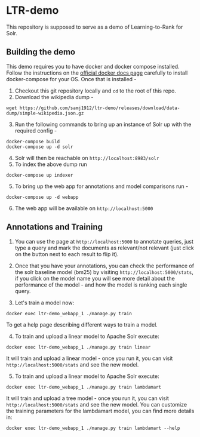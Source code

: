 # LTR-demo

This repository is supposed to serve as a demo of Learning-to-Rank for Solr.

## Building the demo

This demo requires you to have docker and docker compose installed. Follow the instructions on the
[official docker docs page](https://docs.docker.com/compose/install/) carefully to install docker-compose
for your OS. Once that is installed -

1. Checkout this git repository locally and `cd` to the root of this repo.
2. Download the wikipedia dump -
```
wget https://github.com/samj1912/ltr-demo/releases/download/data-dump/simple-wikipedia.json.gz
```
3. Run the following commands to bring up an instance of Solr up with the required config -
```
docker-compose build
docker-compose up -d solr
```
4. Solr will then be reachable on `http://localhost:8983/solr`
4. To index the above dump run
```
docker-compose up indexer
```
5. To bring up the web app for annotations and model comparisons run -
```
docker-compose up -d webapp
```
6. The web app will be available on `http://localhost:5000`

## Annotations and Training

1. You can use the page at `http://localhost:5000` to annotate queries, just type a query and mark the documents as relevant/not relevant (just click on the button next to each result to flip it).

2. Once that you have your annotations, you can check the performance of the solr baseline model (bm25) by visiting `http://localhost:5000/stats`, if you click on the model name you will see more detail about the performance of the model - and how the model is ranking each single query. 

3. Let's train a model now: 
```
docker exec ltr-demo_webapp_1 ./manage.py train 
```
To get a help page describing different ways to train a model. 

4. To train and upload a linear model to Apache Solr execute: 
```
docker exec ltr-demo_webapp_1 ./manage.py train linear
```
It will train and upload a linear model - once you run it, you can visit `http://localhost:5000/stats` and see the new model. 

5. To train and upload a linear model to Apache Solr execute: 
```
docker exec ltr-demo_webapp_1 ./manage.py train lambdamart 
```
It will train and upload a tree model - once you run it, you can visit `http://localhost:5000/stats` and see the new model. 
You can customize the training parameters for the lambdamart model, you can find more details in:

```
docker exec ltr-demo_webapp_1 ./manage.py train lambdamart --help
```

